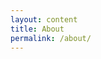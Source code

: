 ```yaml
---
layout: content
title: About
permalink: /about/
---
```


<script language= "JavaScript">
location.href="https://clube.pagseguro.uol.com.br/portal/alimotel"
</script>
